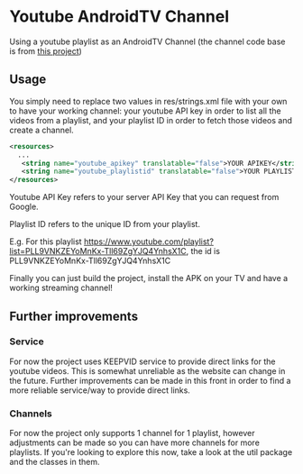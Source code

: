 # Youtube AndroidTV Channel
Using a youtube playlist as an AndroidTV Channel (the channel code base is from [this project](https://github.com/googlesamples/androidtv-sample-inputs))

## Usage
You simply need to replace two values in res/strings.xml file with your own to have your working channel: your youtube API key in order to list all the videos from a playlist, and your playlist ID in order to fetch those videos and create a channel.

```xml
<resources>
  ...
   <string name="youtube_apikey" translatable="false">YOUR APIKEY</string>
   <string name="youtube_playlistid" translatable="false">YOUR PLAYLISTID</string>
</resources>
```
Youtube API Key refers to your server API Key that you can request from Google.

Playlist ID refers to the unique ID from your playlist.

E.g. For this playlist https://www.youtube.com/playlist?list=PLL9VNKZEYoMnKx-Tll69ZgYJQ4YnhsX1C, the id is PLL9VNKZEYoMnKx-Tll69ZgYJQ4YnhsX1C

Finally you can just build the project, install the APK on your TV and have a working streaming channel!

## Further improvements

### Service
For now the project uses KEEPVID service to provide direct links for the youtube videos. This is somewhat unreliable as the website can change in the future. Further improvements can be made in this front in order to find a more reliable service/way to provide direct links.

### Channels
For now the project only supports 1 channel for 1 playlist, however adjustments can be made so you can have more channels for more playlists. If you're looking to explore this now, take a look at the util package and the classes in them.
